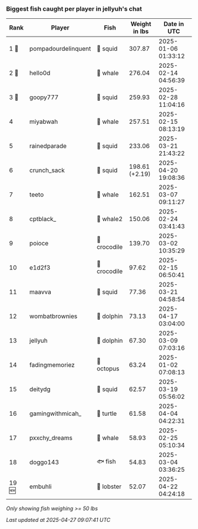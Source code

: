 ### Biggest fish caught per player in jellyuh's chat
| Rank | Player | Fish | Weight in lbs | Date in UTC |
|------|--------|-----------|---------|-----|
| 1 🥇  | pompadourdelinquent | 🦑 squid | 307.87 | 2025-01-06 01:33:12 |
| 2 🥈  | hello0d | 🐳 whale | 276.04 | 2025-02-14 04:56:39 |
| 3 🥉  | goopy777 | 🦑 squid | 259.93 | 2025-02-28 11:04:16 |
| 4  | miyabwah | 🐳 whale | 257.51 | 2025-02-15 08:13:19 |
| 5  | rainedparade | 🦑 squid | 233.06 | 2025-03-21 21:43:22 |
| 6  | crunch_sack | 🦑 squid | 198.61 (+2.19) | 2025-04-20 19:08:36 |
| 7  | teeto | 🐳 whale | 162.51 | 2025-03-07 09:11:27 |
| 8  | cptblack_ | 🐋 whale2 | 150.06 | 2025-02-24 03:41:43 |
| 9  | poioce | 🐊 crocodile | 139.70 | 2025-03-02 10:35:29 |
| 10  | e1d2f3 | 🐊 crocodile | 97.62 | 2025-02-15 06:50:41 |
| 11  | maavva | 🦑 squid | 77.36 | 2025-03-21 04:58:54 |
| 12  | wombatbrownies | 🐬 dolphin | 73.13 | 2025-04-17 03:04:00 |
| 13  | jellyuh | 🐬 dolphin | 67.30 | 2025-03-09 07:03:16 |
| 14  | fadingmemoriez | 🐙 octopus | 63.24 | 2025-01-02 07:08:13 |
| 15  | deitydg | 🦑 squid | 62.57 | 2025-03-19 05:56:02 |
| 16  | gamingwithmicah_ | 🐢 turtle | 61.58 | 2025-04-04 04:22:31 |
| 17  | pxxchy_dreams | 🐳 whale | 58.93 | 2025-02-25 05:10:34 |
| 18  | doggo143 | 🐟 fish | 54.83 | 2025-03-04 03:36:25 |
| 19 🆕 | embuhli | 🦞 lobster | 52.07 | 2025-04-22 04:24:18 |

_Only showing fish weighing >= 50 lbs_

_Last updated at 2025-04-27 09:07:41 UTC_